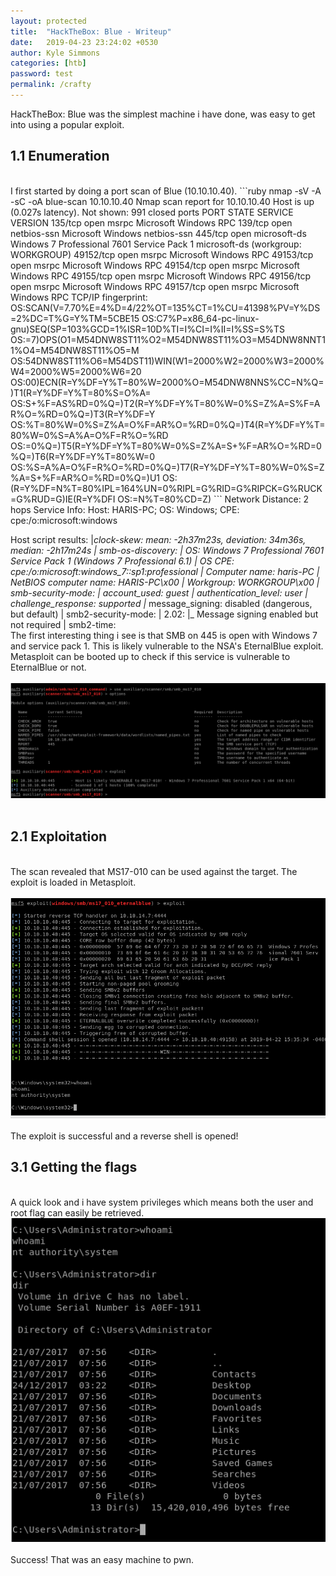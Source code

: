 ```yaml
---
layout: protected
title:  "HackTheBox: Blue - Writeup"
date:   2019-04-23 23:24:02 +0530
author: Kyle Simmons
categories: [htb]
password: test
permalink: /crafty
---
```

HackTheBox: Blue was the simplest machine i have done, was easy to get into using a popular exploit.

<h2>1.1 Enumeration</h2>
<br>
I first started by doing a port scan of Blue (10.10.10.40).
```ruby
nmap -sV -A -sC -oA blue-scan 10.10.10.40
Nmap scan report for 10.10.10.40
Host is up (0.027s latency).
Not shown: 991 closed ports
PORT      STATE SERVICE      VERSION
135/tcp   open  msrpc        Microsoft Windows RPC
139/tcp   open  netbios-ssn  Microsoft Windows netbios-ssn
445/tcp   open  microsoft-ds Windows 7 Professional 7601 Service Pack 1 microsoft-ds (workgroup: WORKGROUP)
49152/tcp open  msrpc        Microsoft Windows RPC
49153/tcp open  msrpc        Microsoft Windows RPC
49154/tcp open  msrpc        Microsoft Windows RPC
49155/tcp open  msrpc        Microsoft Windows RPC
49156/tcp open  msrpc        Microsoft Windows RPC
49157/tcp open  msrpc        Microsoft Windows RPC
TCP/IP fingerprint:
OS:SCAN(V=7.70%E=4%D=4/22%OT=135%CT=1%CU=41398%PV=Y%DS=2%DC=T%G=Y%TM=5CBE15
OS:C7%P=x86_64-pc-linux-gnu)SEQ(SP=103%GCD=1%ISR=10D%TI=I%CI=I%II=I%SS=S%TS
OS:=7)OPS(O1=M54DNW8ST11%O2=M54DNW8ST11%O3=M54DNW8NNT11%O4=M54DNW8ST11%O5=M
OS:54DNW8ST11%O6=M54DST11)WIN(W1=2000%W2=2000%W3=2000%W4=2000%W5=2000%W6=20
OS:00)ECN(R=Y%DF=Y%T=80%W=2000%O=M54DNW8NNS%CC=N%Q=)T1(R=Y%DF=Y%T=80%S=O%A=
OS:S+%F=AS%RD=0%Q=)T2(R=Y%DF=Y%T=80%W=0%S=Z%A=S%F=AR%O=%RD=0%Q=)T3(R=Y%DF=Y
OS:%T=80%W=0%S=Z%A=O%F=AR%O=%RD=0%Q=)T4(R=Y%DF=Y%T=80%W=0%S=A%A=O%F=R%O=%RD
OS:=0%Q=)T5(R=Y%DF=Y%T=80%W=0%S=Z%A=S+%F=AR%O=%RD=0%Q=)T6(R=Y%DF=Y%T=80%W=0
OS:%S=A%A=O%F=R%O=%RD=0%Q=)T7(R=Y%DF=Y%T=80%W=0%S=Z%A=S+%F=AR%O=%RD=0%Q=)U1
OS:(R=Y%DF=N%T=80%IPL=164%UN=0%RIPL=G%RID=G%RIPCK=G%RUCK=G%RUD=G)IE(R=Y%DFI
OS:=N%T=80%CD=Z)
```
Network Distance: 2 hops
Service Info: Host: HARIS-PC; OS: Windows; CPE: cpe:/o:microsoft:windows

Host script results:
|_clock-skew: mean: -2h37m23s, deviation: 34m36s, median: -2h17m24s
| smb-os-discovery:
|   OS: Windows 7 Professional 7601 Service Pack 1 (Windows 7 Professional 6.1)
|   OS CPE: cpe:/o:microsoft:windows_7::sp1:professional
|   Computer name: haris-PC
|   NetBIOS computer name: HARIS-PC\x00
|   Workgroup: WORKGROUP\x00
| smb-security-mode:
|   account_used: guest
|   authentication_level: user
|   challenge_response: supported
|_  message_signing: disabled (dangerous, but default)
| smb2-security-mode:
|   2.02:
|_    Message signing enabled but not required
| smb2-time:
<br>
The first interesting thing i see is that SMB on 445 is open with Windows 7 and service pack 1. This is likely vulnerable to
the NSA's EternalBlue exploit. Metasploit can be booted up to check if this service is vulnerable to EternalBlue or not.
<br><br>
<img src="/assets/images/htb/blue/scanner-eternalblue.png">
<br><br>

<h2>2.1 Exploitation</h2>
<br>
The scan revealed that MS17-010 can be used against the target. The exploit is loaded in Metasploit.
<br><br>
<img src="/assets/images/htb/blue/eternalblue-exploited.png">
<br><br>
The exploit is successful and a reverse shell is opened!

<h2>3.1 Getting the flags</h2>
<br>
A quick look and i have system privileges which means both the user and root flag can easily be retrieved.
<img src="/assets/images/htb/blue/system-priv.png">
<br><br>
Success! That was an easy machine to pwn.
<br><br>

